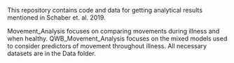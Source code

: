 This repository contains code and data for getting analytical results mentioned in Schaber et. al. 2019.

Movement_Analysis focuses on comparing movements during illness and when healthy.
QWB_Movement_Analysis focuses on the mixed models used to consider predictors of movement throughout illness.
All necessary datasets are in the Data folder.

